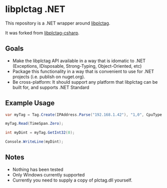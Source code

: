 ﻿# libplctag .NET

This repository is a .NET wrapper around [libplctag](https://github.com/kyle-github/libplctag).

It was forked from [libplctag-csharp](https://github.com/mesta1/libplctag-csharp).

## Goals

* Make the libplctag API available in a way that is idomatic to .NET (Exceptions, IDisposable, Strong-Typing, Object-Oriented, etc)
* Package this functionality in a way that is convenient to use for .NET projects (i.e. publish on nuget.org).
* Be cross-platform: It should support any platform that libplctag can be built for, and supports .NET Standard

## Example Usage

```csharp
var myTag = Tag.Create(IPAddress.Parse("192.168.1.42"), "1,0", CpuType.LGX, DataType.DINT, 1, "MY_DINT", 0, TimeSpan.Zero)

myTag.Read(TimeSpan.Zero);

int myDint = myTag.GetInt32(0);

Console.WriteLine(myDint);
```

## Notes

* Nothing has been tested
* Only Windows currently supported
* Currently you need to supply a copy of plctag.dll yourself.
